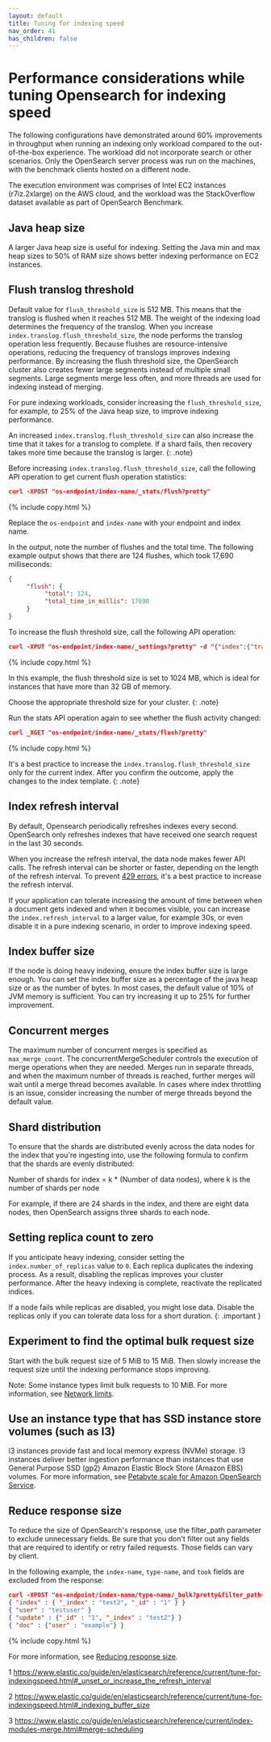 ```yaml
---
layout: default
title: Tuning for indexing speed
nav_order: 41
has_children: false
---
```


# Performance considerations while tuning Opensearch for indexing speed

The following configurations have demonstrated around 60% improvements in throughput when
running an indexing only workload compared to the out-of-the-box experience. The workload did not
incorporate search or other scenarios. Only the OpenSearch server process was run on the machines,
with the benchmark clients hosted on a different node.

The execution environment was comprises of Intel EC2 instances (r7iz.2xlarge) on the AWS cloud, and the
workload was the StackOverflow dataset available as part of OpenSearch Benchmark.

## Java heap size

A larger Java heap size is useful for indexing. Setting the Java min and max heap sizes to 50% of RAM
size shows better indexing performance on EC2 instances.

## Flush translog threshold

Default value for `flush_threshold_size` is 512 MB. This means that the translog is flushed when it reaches 512 MB. The weight of the indexing load determines the frequency of the translog. When you increase `index.translog.flush_threshold_size`, the node performs the translog operation less frequently. Because flushes are resource-intensive operations, reducing the frequency of translogs improves indexing performance. By increasing the flush threshold size, the OpenSearch cluster also creates fewer large segments instead of multiple small segments. Large segments merge less often, and more threads are used for indexing instead of merging.

For pure indexing workloads, consider increasing the `flush_threshold_size`, for example, to 25% of the Java heap size, to improve indexing performance.

An increased `index.translog.flush_threshold_size` can also increase the time that it takes for a translog to complete. If a shard fails, then recovery takes more time because the translog is larger.
{: .note}

Before increasing `index.translog.flush_threshold_size`, call the following API operation to get current flush operation statistics:

```json
curl -XPOST "os-endpoint/index-name/_stats/flush?pretty"
```
{% include copy.html %}


Replace the `os-endpoint` and `index-name` with your endpoint and index name.

In the output, note the number of flushes and the total time. The following example output shows that there are 124 flushes, which took 17,690 milliseconds:

```json
{
     "flush": {
          "total": 124,
          "total_time_in_millis": 17690
     }
}
```

To increase the flush threshold size, call the following API operation:

```json
curl -XPUT "os-endpoint/index-name/_settings?pretty" -d "{"index":{"translog.flush_threshold_size" : "1024MB"}}"
```
{% include copy.html %}

In this example, the flush threshold size is set to 1024 MB, which is ideal for instances that have more than 32 GB of memory.

Choose the appropriate threshold size for your cluster.
{: .note}

Run the stats API operation again to see whether the flush activity changed:

```json
curl _XGET "os-endpoint/index-name/_stats/flush?pretty"
```
{% include copy.html %}

It's a best practice to increase the `index.translog.flush_threshold_size` only for the current index. After you confirm the outcome, apply the changes to the index template.
{: .note}

## Index refresh interval

By default, Opensearch periodically refreshes indexes every second. OpenSearch only refreshes indexes that have
received one search request in the last 30 seconds.

When you increase the refresh interval, the data node makes fewer API calls. The refresh interval can be shorter or faster, depending on the length of the refresh interval. To prevent [429 errors](https://repost.aws/knowledge-center/opensearch-resolve-429-error), it's a best practice to increase the refresh interval.

If your application can tolerate increasing the amount of time between when a document gets indexed and when it
becomes visible, you can increase the `index.refresh_interval` to a larger value, for example 30s, or even disable it in a
pure indexing scenario, in order to improve indexing speed.

## Index buffer size

If the node is doing heavy indexing, ensure the index buffer size is large enough. You can set the index buffer size as a percentage of the
java heap size or as the number of bytes. In most cases, the default value of 10% of JVM memory is sufficient. You can try
increasing it up to 25% for further improvement.

## Concurrent merges

The maximum number of concurrent merges is specified as `max_merge_count`. The concurrentMergeScheduler controls the execution of
merge operations when they are needed. Merges run in separate threads, and when the maximum number of
threads is reached, further merges will wait until a merge thread becomes available.
In cases where index throttling is an issue, consider increasing the number of merge threads beyond the
default value.

## Shard distribution

To ensure that the shards are distributed evenly across the data nodes for the index that you're ingesting into, use the following formula to confirm that the shards are evenly distributed:

Number of shards for index = k * (Number of data nodes), where k is the number of shards per node

For example, if there are 24 shards in the index, and there are eight data nodes, then OpenSearch assigns three shards to each node. 

## Setting replica count to zero

If you anticipate heavy indexing, consider setting the `index.number_of_replicas` value to `0`. Each replica duplicates the indexing process. As a result, disabling the replicas improves your cluster performance. After the heavy indexing is complete, reactivate the replicated indices.

If a node fails while replicas are disabled, you might lose data. Disable the replicas only if you can tolerate data loss for a short duration.
{: .important }

## Experiment to find the optimal bulk request size

Start with the bulk request size of 5 MiB to 15 MiB. Then slowly increase the request size until the indexing performance stops improving. 

Note: Some instance types limit bulk requests to 10 MiB. For more information, see [Network limits](https://docs.aws.amazon.com/opensearch-service/latest/developerguide/limits.html#network-limits).

## Use an instance type that has SSD instance store volumes (such as I3)

I3 instances provide fast and local memory express (NVMe) storage. I3 instances deliver better ingestion performance than instances that use General Purpose SSD (gp2) Amazon Elastic Block Store (Amazon EBS) volumes. For more information, see [Petabyte scale for Amazon OpenSearch Service](https://docs.aws.amazon.com/opensearch-service/latest/developerguide/petabyte-scale.html).

## Reduce response size

To reduce the size of OpenSearch's response, use the filter_path parameter to exclude unnecessary fields. Be sure that you don't filter out any fields that are required to identify or retry failed requests. Those fields can vary by client.

In the following example, the `index-name`, `type-name`, and `took` fields are excluded from the response:

```json
curl -XPOST "es-endpoint/index-name/type-name/_bulk?pretty&filter_path=-took,-items.index._index,-items.index._type" -H 'Content-Type: application/json' -d'
{ "index" : { "_index" : "test2", "_id" : "1" } }
{ "user" : "testuser" }
{ "update" : {"_id" : "1", "_index" : "test2"} }
{ "doc" : {"user" : "example"} }
```
{% include copy.html %}

For more information, see [Reducing response size](https://docs.aws.amazon.com/opensearch-service/latest/developerguide/indexing.html#indexing-size).

1 https://www.elastic.co/guide/en/elasticsearch/reference/current/tune-for-indexingspeed.html#_unset_or_increase_the_refresh_interval

2 https://www.elastic.co/guide/en/elasticsearch/reference/current/tune-for-indexingspeed.html#_indexing_buffer_size

3 https://www.elastic.co/guide/en/elasticsearch/reference/current/index-modules-merge.html#merge-scheduling